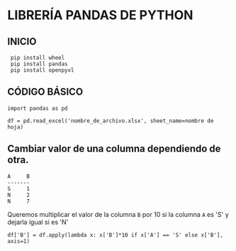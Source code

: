 # LIBRERÍA PANDAS DE PYTHON

## INICIO
```
 pip install wheel
 pip install pandas
 pip install openpyxl
```

## CÓDIGO BÁSICO
```
import pandas as pd

df = pd.read_excel('nombre_de_archivo.xlsx', sheet_name=nombre de hoja)
```

## Cambiar valor de una columna dependiendo de otra.

```
A     B
-------
S     1
N     2
N     7
```

Queremos multiplicar el valor de la columna `B` por 10 si la columna `A` es 'S' y dejarla igual si es 'N'

```
df['B'] = df.apply(lambda x: x['B']*10 if x['A'] == 'S' else x['B'], axis=1)

```
